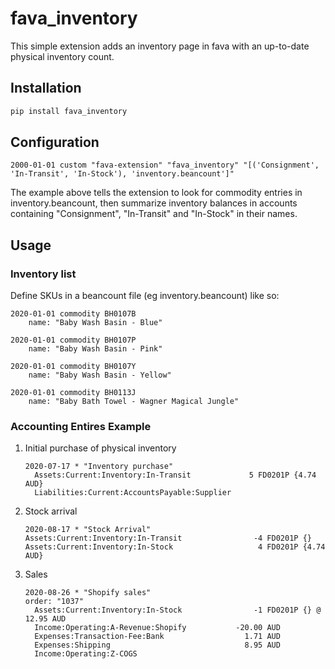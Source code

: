 # fava_inventory

This simple extension adds an inventory page in fava with an up-to-date  physical inventory count.

## Installation
```bash
pip install fava_inventory
```

## Configuration
```
2000-01-01 custom "fava-extension" "fava_inventory" "[('Consignment', 'In-Transit', 'In-Stock'), 'inventory.beancount']"
```
The example above tells the extension to look for commodity entries in inventory.beancount, then summarize inventory balances in accounts containing "Consignment", "In-Transit" and "In-Stock" in their names. 

## Usage

### Inventory list

Define SKUs in a beancount file (eg inventory.beancount) like so:

```
2020-01-01 commodity BH0107B
    name: "Baby Wash Basin - Blue"

2020-01-01 commodity BH0107P
    name: "Baby Wash Basin - Pink"

2020-01-01 commodity BH0107Y
    name: "Baby Wash Basin - Yellow"

2020-01-01 commodity BH0113J
    name: "Baby Bath Towel - Wagner Magical Jungle"
```

### Accounting Entires Example

1. Initial purchase of physical inventory

    ```
    2020-07-17 * "Inventory purchase"
      Assets:Current:Inventory:In-Transit             5 FD0201P {4.74 AUD}
      Liabilities:Current:AccountsPayable:Supplier
    ```

2. Stock arrival

    ```
    2020-08-17 * "Stock Arrival"
    Assets:Current:Inventory:In-Transit                -4 FD0201P {}
    Assets:Current:Inventory:In-Stock                   4 FD0201P {4.74 AUD}
    ```

3. Sales
    ```
    2020-08-26 * "Shopify sales"
    order: "1037"
      Assets:Current:Inventory:In-Stock                -1 FD0201P {} @ 12.95 AUD
      Income:Operating:A-Revenue:Shopify           -20.00 AUD
      Expenses:Transaction-Fee:Bank                  1.71 AUD
      Expenses:Shipping                              8.95 AUD
      Income:Operating:Z-COGS
    ```


